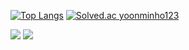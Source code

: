[![Top Langs](https://github-readme-stats.vercel.app/api/top-langs/?username=Bear4243)](https://github.com/anuraghazra/github-readme-stats)
[![Solved.ac
yoonminho123](http://mazassumnida.wtf/api/v2/generate_badge?boj=yoonminho123)](https://solved.ac/yoonminho123)

<div>
<img src="https://img.shields.io/badge/react-%2361DAFB.svg?&style=for-the-badge&logo=react&logoColor=black" />
<img src="https://img.shields.io/badge/typescript-%233178C6.svg?&style=for-the-badge&logo=typescript&logoColor=white" />
</div>
